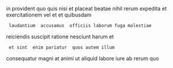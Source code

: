 <!--
title: Multi-tiered upward-trending benchmark
author: Meaghan
date: 2014-11-23-0305
link: 2014-11-23-0305-multi-tiered-upward-trending-benchmark
tags: [factory,bears,system,scope]
-->

in provident quo quis  nisi et
placeat   beatae nihil rerum    expedita
  et exercitationem vel et et quibusdam
 	 laudantium  accusamus  officiis laborum fuga molestiae
  reiciendis suscipit
ratione nesciunt harum et
 	 et sint  enim pariatur  quos autem illum
consequatur magni  at animi ut
aliquid  labore  iure ab   rerum quo